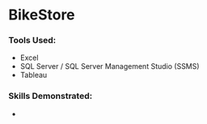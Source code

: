 # BikeStore

### Tools Used:
* Excel
* SQL Server / SQL Server Management Studio (SSMS)
* Tableau

### Skills Demonstrated:
* 
